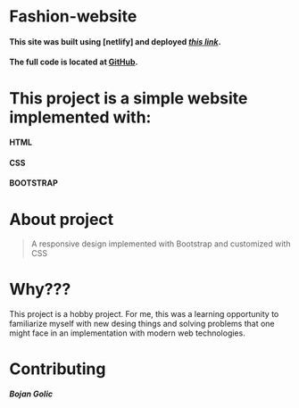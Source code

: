 # Fashion-website

#### This site was built using [netlify] and deployed [*this link*](https://majestic-rolypoly-6ce977.netlify.app/).
#### The full code is located at [GitHub](https://github.com/bokigolic/Fashion-website).



# This project is a simple website implemented with:
#### HTML
#### CSS
#### BOOTSTRAP


# About project

>A responsive design implemented with Bootstrap and customized with CSS


# Why???

This project is a hobby project. For me, this was a learning opportunity to familiarize myself with new desing things and solving problems that one might face in an implementation  with modern web technologies.


# Contributing

***Bojan Golic***
